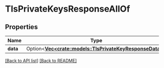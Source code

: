 # TlsPrivateKeysResponseAllOf

## Properties

Name | Type | Description | Notes
------------ | ------------- | ------------- | -------------
**data** | Option<[**Vec&lt;crate::models::TlsPrivateKeyResponseData&gt;**](TlsPrivateKeyResponseData.md)> |  | 

[[Back to API list]](../README.md#documentation-for-api-endpoints) [[Back to README]](../README.md)


